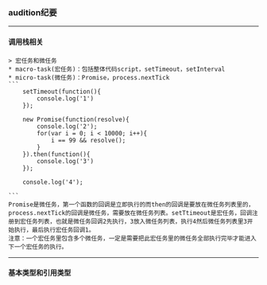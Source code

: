 ### audition纪要
***
#### 调用栈相关
    > 宏任务和微任务
    * macro-task(宏任务)：包括整体代码script，setTimeout，setInterval
    * micro-task(微任务)：Promise，process.nextTick
    ```
        setTimeout(function(){
            console.log('1')
        });

        new Promise(function(resolve){
            console.log('2');
            for(var i = 0; i < 10000; i++){
                i == 99 && resolve();
            }
        }).then(function(){
            console.log('3')
        });

        console.log('4');

    ```
    Promise是微任务，第一个函数的回调是立即执行的而then的回调是要放在微任务列表里的，process.nextTick的回调是微任务，需要放在微任务列表。setTtimeout是宏任务，回调注册到宏任务列表，也就是微任务回调2先执行，3放入微任务列表，执行4然后微任务列表里3开始执行，最后执行宏任务回调1。
    注意：一个宏任务里包含多个微任务，一定是需要把此宏任务里的微任务全部执行完毕才能进入下一个宏任务的执行。
***

#### 基本类型和引用类型
